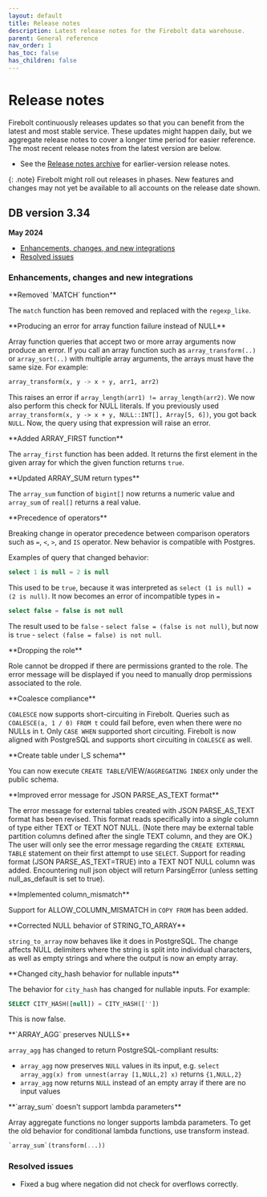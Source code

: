 ```yaml
---
layout: default
title: Release notes
description: Latest release notes for the Firebolt data warehouse.
parent: General reference
nav_order: 1
has_toc: false
has_children: false
---
```


# Release notes

Firebolt continuously releases updates so that you can benefit from the latest and most stable service. These updates might happen daily, but we aggregate release notes to cover a longer time period for easier reference. The most recent release notes from the latest version are below. 

- See the [Release notes archive](../release-notes/release-notes-archive.md) for earlier-version release notes.

{: .note}
Firebolt might roll out releases in phases. New features and changes may not yet be available to all accounts on the release date shown.

## DB version 3.34
**May 2024**

* [Enhancements, changes, and new integrations](#enhancements-changes-and-new-integrations)
* [Resolved issues](#resolved-issues)

### Enhancements, changes and new integrations

<!--- FIR-32710 --->**Removed `MATCH` function**

The `match` function has been removed and replaced with the `regexp_like`. 

<!--- FIR-32693 --->**Producing an error for array function failure instead of NULL**

Array function queries that accept two or more array arguments now produce an error. If you call an array function such as `array_transform(..)` or `array_sort(..)` with multiple array arguments, the arrays must have the same size. 
For example: 

```sql
array_transform(x, y -> x + y, arr1, arr2)
```

This raises an error if `array_length(arr1) != array_length(arr2)`. We now also perform this check for NULL literals. If you previously used `array_transform(x, y -> x + y, NULL::INT[], Array[5, 6])`, you got back `NULL`. Now, the query using that expression will raise an error.

<!--- FIR-32652 --->**Added ARRAY_FIRST function**

The `array_first` function has been added. It returns the first element in the given array for which the given function returns `true`.

<!--- FIR-32566 --->**Updated ARRAY_SUM return types**

The `array_sum` function of `bigint[]` now returns a numeric value and `array_sum` of `real[]` returns a real value. 

<!--- FIR-32491 --->**Precedence of operators**

Breaking change in operator precedence between comparison operators such as `=`, `<`, `>`, and `IS` operator. New behavior is compatible with Postgres. 

Examples of query that changed behavior:

```sql
select 1 is null = 2 is null
```
This used to be `true`, because it was interpreted as `select (1 is null) = (2 is null)`. It now becomes an error of incompatible types in `=`

```sql
select false = false is not null
```
The result used to be `false` - `select false = (false is not null)`, but now is `true` - `select (false = false) is not null`.

<!--- FIR-32451 --->**Dropping the role**

Role cannot be dropped if there are permissions granted to the role. The error message will be displayed if you need to manually drop permissions associated to the role.

<!--- FIR-32163 --->**Coalesce compliance**

`COALESCE` now supports short-circuiting in Firebolt. Queries such as `COALESCE(a, 1 / 0) FROM t` could fail before, even when there were no NULLs in t. Only `CASE WHEN` supported short circuiting. Firebolt is now aligned with PostgreSQL and supports short circuiting in `COALESCE` as well.

<!--- FIR-31821 --->**Create table under I_S schema**

You can now execute `CREATE TABLE`/VIEW/`AGGREGATING INDEX` only under the public schema. 

<!--- FIR-31680 --->**Improved error message for JSON PARSE_AS_TEXT format**

The error message for external tables created with JSON PARSE_AS_TEXT format has been revised. This format reads specifically into a *single* column of type either TEXT or TEXT NOT NULL. (Note there may be external table partition columns defined after the single TEXT column, and they are OK.) The user will  only see the error message regarding the `CREATE EXTERNAL TABLE` statement on their first attempt to use `SELECT`. Support for reading format (JSON PARSE_AS_TEXT=TRUE) into a TEXT NOT NULL column was added. Encountering null json object will return ParsingError (unless setting null_as_default is set to true).

<!--- FIR-29793 --->**Implemented column_mismatch**

Support for ALLOW_COLUMN_MISMATCH in `COPY FROM` has been added. 

<!--- FIR-296907 --->**Corrected NULL behavior of STRING_TO_ARRAY**

`string_to_array` now behaves like it does in PostgreSQL. The change affects NULL delimiters where the string is split into individual characters, as well as empty strings and where the output is now an empty array. 

<!--- FIR-27311 --->**Changed city_hash behavior for nullable inputs**

The behavior for `city_hash` has changed for nullable inputs. For example:

```sql
SELECT CITY_HASH([null]) = CITY_HASH([''])
```
This is now false. 

<!--- FIR-16217 --->**`ARRAY_AGG` preserves NULLS**

`array_agg` has changed to return PostgreSQL-compliant results:
  * `array_agg` now preserves `NULL` values in its input, e.g. `select array_agg(x) from unnest(array [1,NULL,2] x)` returns `{1,NULL,2}`
  * `array_agg` now returns `NULL` instead of an empty array if there are no input values

<!--- FIR-8970 --->**`array_sum` doesn't support lambda parameters**

Array aggregate functions no longer supports lambda parameters. To get the old behavior for conditional lambda functions, use transform instead. 

```sql
`array_sum`(transform(...))
```

### Resolved issues

<!--- FIR-32432 --->
* Fixed a bug where negation did not check for overflows correctly.